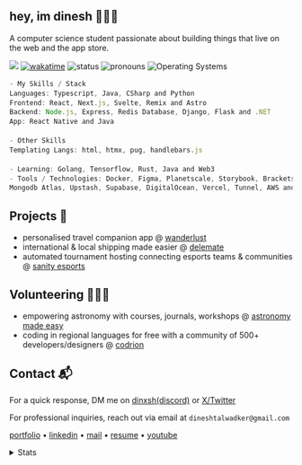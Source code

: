 ## hey, im dinesh 🙋🏽‍♂️
A computer science student passionate about building things that live on the web and the app store. 

![](https://komarev.com/ghpvc/?username=dinxsh) [![wakatime](https://wakatime.com/badge/user/018cddd8-b17b-4e5f-a792-bed4da250ea7.svg)](https://wakatime.com/@018cddd8-b17b-4e5f-a792-bed4da250ea7)
![status](https://img.shields.io/badge/Status-Sleep_Deprieved-c70000) ![pronouns](https://img.shields.io/badge/Pronouns-He/Him-8A2BE2) ![Operating Systems](https://img.shields.io/badge/OS-macOS_Windows_Linux-253469)

```Javascript
- My Skills / Stack
Languages: Typescript, Java, CSharp and Python
Frontend: React, Next.js, Svelte, Remix and Astro
Backend: Node.js, Express, Redis Database, Django, Flask and .NET
App: React Native and Java

- Other Skills
Templating Langs: html, htmx, pug, handlebars.js

- Learning: Golang, Tensorflow, Rust, Java and Web3
- Tools / Technologies: Docker, Figma, Planetscale, Storybook, Brackets,
Mongodb Atlas, Upstash, Supabase, DigitalOcean, Vercel, Tunnel, AWS and Firebase
```

## Projects 🎯
- personalised travel companion app @ [wanderlust](https://mywanderlust.app)
- international & local shipping made easier @ [delemate](https://delemate.com)
- automated tournament hosting connecting esports teams & communities @ [sanity esports](https://sanityesports.live)

## Volunteering 🙋🏽‍♂️
- empowering astronomy with courses, journals, workshops @ [astronomy made easy](https://astronomymadeeasy.vercel.app)
- coding in regional languages for free with a community of 500+ developers/designers @ [codrion](https://x.com/codrion)

## Contact 📬

For a quick response, DM me on [dinxsh(discord)](https://discord.com/users/989106479699210310) or [X/Twitter](https://x.com/dineshcodes)

For professional inquiries, reach out via email at ``dineshtalwadker@gmail.com``

[portfolio](https://dinxsh.xyz/) • [linkedin](https://www.linkedin.com/in/dineshtalwadker/) • [mail](mailto:dineshtalwadker@gmail.com) • [resume](https://drive.google.com/file/d/1ng7R6eHv-sydfq_Z7DNZPVXRev78zzKR/view?usp=sharing) • [youtube](https://www.youtube.com/@dineshtalwadker)

<details>
  <summary>Stats</summary> <br>

| Overview | Follow up Issues & PRs |
|:--------:|:-------------------------:|
| ![Lines of Code & Base Introduction](assets/metrics.plugin.code.lines.svg) | ![Follow up Issues & PRs](assets/metrics.plugin.followup.svg) |
| Leetcode Stats | Notable Contributions |
| ![Leetcode Stats](assets/metrics.plugin.leetcode.svg) | ![Notable Contributions](assets/metrics.plugin.notable.contributions.svg) |
| Achievements | Language Activity |
| ![Achievements](assets/metrics.plugin.achievements.svg) | ![Language Activity](assets/metrics.plugin.languages.activity.svg) |
| Discussions | Reactions |
| ![Discussions](assets/metrics.plugin.discussions.svg) | ![Reactions](assets/metrics.plugin.reactions.svg) |
  
  ![Dinesh's GitHub stats](https://github-readme-stats-dinxsh.vercel.app/api?username=dinxsh&show_icons=true&theme=radical) 

  <!--START_SECTION:waka-->

```rust
Total Time: 454 hrs 59 mins

JavaScript        301 hrs 41 mins >>>>>>>>>>>>>>>>>--------   66.31 %
Python            50 hrs 7 mins   >>>----------------------   11.02 %
Astro             29 hrs 35 mins  >>-----------------------   06.50 %
JSON              19 hrs 40 mins  >------------------------   04.32 %
TypeScript        19 hrs 31 mins  >------------------------   04.29 %
Bash              7 hrs 3 mins    -------------------------   01.55 %
EJS               6 hrs 25 mins   -------------------------   01.41 %
Markdown          6 hrs 16 mins   -------------------------   01.38 %
HTML              6 hrs 4 mins    -------------------------   01.34 %
Text              2 hrs 12 mins   -------------------------   00.48 %
```

<!--END_SECTION:waka-->
</details>

<!-- SEO -->
<!-- dinesh talwadker -->
<!-- software engineer ambar.gg znotes delemate wanderlust -->
<!-- javascript nextjs reactjs angular github devops sql mongodb rust devops web development readt native expo -->
<!-- software engineer ambar.gg znotes delemate wanderlust -->

